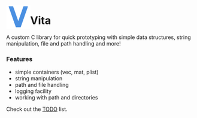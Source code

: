 <img src="imgs/icons8-v-100.png" width="64" height="64" align="left"></img>
# Vita

A custom C library for quick prototyping with simple data structures, string manipulation, file and path handling and more!

### Features
* simple containers (vec, mat, plist)
* string manipulation
* path and file handling
* logging facility
* working with path and directories

Check out the [TODO](https://trello.com/b/MFeDGO8u/vita-c-library) list.

